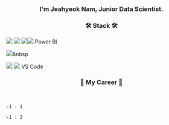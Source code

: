 <h3 align="center"> I'm Jeahyeok Nam, Junior Data Scientist.
  

<h3 align="center">🛠 Stack 🛠</h3>
<img src="https://img.shields.io/badge/Python-3766AB?style=flat-square&logo=Python&logoColor=white"/> <img src="https://img.shields.io/badge/MySQL-4479A1?style=flat-square&logo=MySQL&logoColor=white"/> <img src="https://img.shields.io/badge/R-blue?style=flat&logo=R&logoColor={276DC3}"/><img src="https://img.shields.io/badge/RStudio-skyblue?style=flat&logo=R&logoColor={75AADB}"/>
Power BI

<img src="https://img.shields.io/badge/Qgis-589632?style=flat-square&logo=Qgis&logoColor=white"/>&nbsp 

<img src="https://img.shields.io/badge/Google Colab-black?style=flat&logo=Google Colab&logoColor="/>
<img src="https://img.shields.io/badge/Jupyter-black?style=flat&logo=Jupyter&logoColor={F37626}"/>
VS Code



<h3 align="center"> 	 🤵 My Career 🤵 </h3> <br/>
  
 ```
-1 : 1

-1 : 2

 ```
